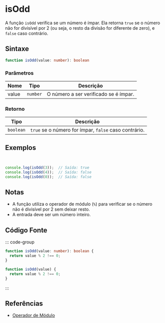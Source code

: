# isOdd

A função `isOdd` verifica se um número é ímpar. Ela retorna `true` se o número não for divisível por 2 (ou seja, o resto da divisão for diferente de zero), e `false` caso contrário.

## Sintaxe

```typescript
function isOdd(value: number): boolean
```

### Parâmetros

| Nome  | Tipo     | Descrição                                      |
|-------|----------|------------------------------------------------|
| value | `number` | O número a ser verificado se é ímpar.          |

### Retorno

| Tipo    | Descrição                                       |
|---------|-------------------------------------------------|
| `boolean` | `true` se o número for ímpar, `false` caso contrário. |

## Exemplos

```typescript


console.log(isOdd(3));  // Saída: true
console.log(isOdd(4));  // Saída: false
console.log(isOdd(0));  // Saída: false
```

## Notas

- A função utiliza o operador de módulo (`%`) para verificar se o número não é divisível por 2 sem deixar resto.
- A entrada deve ser um número inteiro.

## Código Fonte

::: code-group
```typescript
function isOdd(value: number): boolean {
  return value % 2 !== 0;
}
```

```javascript
function isOdd(value) {
  return value % 2 !== 0;
}
```
::: 

## Referências

- [Operador de Módulo](https://developer.mozilla.org/pt-BR/docs/Web/JavaScript/Reference/Operators/Modulo)